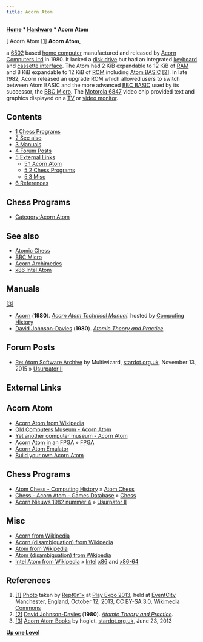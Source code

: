 ```yaml
---
title: Acorn Atom
---
```

**[Home](Home "Home") * [Hardware](Hardware "Hardware") * Acorn Atom**

\[ Acorn Atom <a id="cite-note-1" href="#cite-ref-1">[1]</a>
**Acorn Atom**,

a [6502](6502 "6502") based [home computer](https://en.wikipedia.org/wiki/Home_computer) manufactured and released by [Acorn Computers Ltd](index.php?title=Acorn_Computers_Ltd&action=edit&redlink=1 "Acorn Computers Ltd (page does not exist)") in 1980.
It lacked a [disk drive](https://en.wikipedia.org/wiki/Disk_storage) but had an integrated [keyboard](https://en.wikipedia.org/wiki/Computer_keyboard) and [cassette interface](https://en.wikipedia.org/wiki/Compact_Cassette#Data_recording).
The Atom had 2 KiB expandable to 12 KiB of [RAM](Memory#RAM "Memory") and 8 KiB expandable to 12 KiB of [ROM](Memory#ROM "Memory") including [Atom BASIC](Basic#Atom "Basic") <a id="cite-note-2" href="#cite-ref-2">[2]</a>.
In late 1982, Acorn released an upgrade ROM which allowed users to switch between Atom BASIC and the more advanced [BBC BASIC](Basic#BBC "Basic") used by its successor, the [BBC Micro](BBC_Micro "BBC Micro").
The [Motorola 6847](https://en.wikipedia.org/wiki/Motorola_6847) video chip provided text and graphics displayed on a [TV](https://en.wikipedia.org/wiki/Television#Electronic) or [video monitor](https://en.wikipedia.org/wiki/Computer_monitor).

## Contents

- [1 Chess Programs](#chess-programs)
- [2 See also](#see-also)
- [3 Manuals](#manuals)
- [4 Forum Posts](#forum-posts)
- [5 External Links](#external-links)
  - [5.1 Acorn Atom](#acorn-atom)
  - [5.2 Chess Programs](#chess-programs-2)
  - [5.3 Misc](#misc)
- [6 References](#references)

## Chess Programs

- [Category:Acorn Atom](Category:Acorn_Atom "Category:Acorn Atom")

## See also

- [Atomic Chess](Atomic_Chess "Atomic Chess")
- [BBC Micro](BBC_Micro "BBC Micro")
- [Acorn Archimedes](Acorn_Archimedes "Acorn Archimedes")
- [x86 Intel Atom](X86#Atom "X86")

## Manuals

<a id="cite-note-3" href="#cite-ref-3">[3]</a>

- [Acorn](index.php?title=Acorn_Computers_Ltd&action=edit&redlink=1 "Acorn Computers Ltd (page does not exist)") (**1980**). *[Acorn Atom Technical Manual](http://www.computinghistory.org.uk/det/3811/Acorn-Atom-Technical-Manual/)*. hosted by [Computing History](http://www.computinghistory.org.uk/)
- [David Johnson-Davies](http://www.computinghistory.org.uk/det/5858/David-Johnson-Davies/) (**1980**). *[Atomic Theory and Practice](http://members.casema.nl/hhaydn/howel/Acorn/Atom/atap/atap.htm)*.

## Forum Posts

- [Re: Atom Software Archive](https://stardot.org.uk/forums/viewtopic.php?t=6544&start=900#p124794) by Multiwizard, [stardot.org.uk](https://stardot.org.uk/forums/index.php), November 13, 2015 » [Usurpator II](Usurpator "Usurpator")

## External Links

## Acorn Atom

- [Acorn Atom from Wikipedia](https://en.wikipedia.org/wiki/Acorn_Atom)
- [Old Computers Museum - Acorn Atom](http://www.old-computers.com/museum/computer.asp?c=80)
- [Yet another computer museum - Acorn Atom](https://fjkraan.home.xs4all.nl/comp/atom/index.html)
- [Acorn Atom in an FPGA](http://members.casema.nl/hhaydn/howel/logic/acorn_atom_project.htm) » [FPGA](FPGA "FPGA")
- [Acorn Atom Emulator](http://www.stairwaytohell.com/atom/wouterras/)
- [Build your own Acorn Atom](http://diy.acornatom.nl/)

## Chess Programs

- [Atom Chess - Computing History](http://www.computinghistory.org.uk/det/32771/Atom%20Chess/) » [Atom Chess](Atom_Chess "Atom Chess")
- [Chess - Acorn Atom - Games Database](http://www.gamesdatabase.org/game/acorn-atom/chess) » [Chess](</Chess_(David_Thompson)> "Chess (David Thompson)")
- [Acorn Nieuws 1982 nummer 4](http://www.acornatom.nl/atom_nieuws/1982/nr4/19824015.htm) » [Usurpator II](Usurpator "Usurpator")

## Misc

- [Acorn from Wikipedia](https://en.wikipedia.org/wiki/Acorn)
- [Acorn (disambiguation) from Wikipedia](<https://en.wikipedia.org/wiki/Acorn_(disambiguation)>)
- [Atom from Wikipedia](https://en.wikipedia.org/wiki/Atom)
- [Atom (disambiguation) from Wikipedia](<https://en.wikipedia.org/wiki/Atom_(disambiguation)>)
- [Intel Atom from Wikipedia](https://en.wikipedia.org/wiki/Intel_Atom) » [Intel](Intel "Intel") [x86](X86#Atom "X86") and [x86-64](X86-64#Atom "X86-64")

## References

1. <a id="cite-ref-1" href="#cite-note-1">[1]</a> [Photo](https://commons.wikimedia.org/wiki/File:Acorn_Atom_computer_at_Play_Expo_2013.JPG) taken by [Rept0n1x](https://commons.wikimedia.org/wiki/User:Rept0n1x) at [Play Expo 2013](https://www.facebook.com/NLPinball/videos/540877812658017/?_fb_noscript=1), held at [EventCity](https://en.wikipedia.org/wiki/EventCity) [Manchester](https://en.wikipedia.org/wiki/Manchester), England, October 12, 2013, [CC BY-SA 3.0](https://creativecommons.org/licenses/by-sa/3.0/deed.en), [Wikimedia Commons](https://en.wikipedia.org/wiki/Wikimedia_Commons)
1. <a id="cite-ref-2" href="#cite-note-2">[2]</a> [David Johnson-Davies](http://www.computinghistory.org.uk/det/5858/David-Johnson-Davies/) (**1980**). *[Atomic Theory and Practice](http://members.casema.nl/hhaydn/howel/Acorn/Atom/atap/atap.htm)*.
1. <a id="cite-ref-3" href="#cite-note-3">[3]</a> [Acorn Atom Books](https://stardot.org.uk/forums/viewtopic.php?t=6791) by hoglet, [stardot.org.uk](https://stardot.org.uk/forums/index.php), June 23, 2013

**[Up one Level](Hardware "Hardware")**

